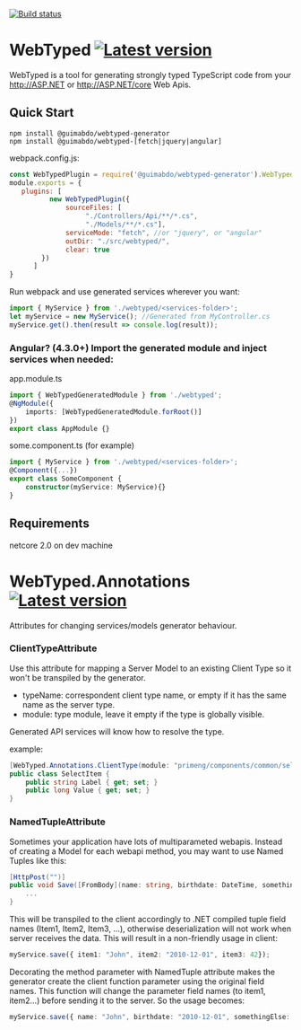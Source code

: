 [![Build status](https://ci.appveyor.com/api/projects/status/github/guimabdo/webtyped?svg=true)](https://ci.appveyor.com/project/guimabdo/webtyped)
# WebTyped [![Latest version](https://img.shields.io/npm/v/@guimabdo/webtyped-common.svg)](https://www.npmjs.com/search?q=@guimabdo/webtyped)

 WebTyped is a tool for generating strongly typed TypeScript code from your http://ASP.NET or http://ASP.NET/core Web Apis.

## Quick Start

```
npm install @guimabdo/webtyped-generator
npm install @guimabdo/webtyped-[fetch|jquery|angular]

```

webpack.config.js:

```javascript
const WebTypedPlugin = require('@guimabdo/webtyped-generator').WebTypedPlugin;
module.exports = {
   plugins: [
		  new WebTypedPlugin({
			  sourceFiles: [
				   "./Controllers/Api/**/*.cs",
				   "./Models/**/*.cs"],
			  serviceMode: "fetch", //or "jquery", or "angular"
			  outDir: "./src/webtyped/",
			  clear: true
		})
	  ]
}
```

Run webpack and use generated services wherever you want:

```typescript
import { MyService } from './webtyped/<services-folder>';
let myService = new MyService(); //Generated from MyController.cs
myService.get().then(result => console.log(result));
```

### Angular? (4.3.0+) Import the generated module and inject services when needed:

app.module.ts

```typescript
import { WebTypedGeneratedModule } from './webtyped';
@NgModule({
	imports: [WebTypedGeneratedModule.forRoot()]
})
export class AppModule {}
```

some.component.ts (for example)
```typescript
import { MyService } from './webtyped/<services-folder>';
@Component({...})
export class SomeComponent {
	constructor(myService: MyService){}
}
```

## Requirements

netcore 2.0 on dev machine

# WebTyped.Annotations [![Latest version](https://img.shields.io/nuget/v/WebTyped.Annotations.svg)](https://www.nuget.org/packages/WebTyped.Annotations/)

Attributes for changing services/models generator behaviour.

### ClientTypeAttribute

Use this attribute for mapping a Server Model to an existing Client Type so it won't be transpiled by the generator. 
- typeName: correspondent client type name, or empty if it has the same name as the server type.
- module: type module, leave it empty if the type is globally visible.

Generated API services will know how to resolve the type.

example:
```C#
[WebTyped.Annotations.ClientType(module: "primeng/components/common/selectitem")]
public class SelectItem { 
    public string Label { get; set; }
    public long Value { get; set; }
}
```

### NamedTupleAttribute

Sometimes your application have lots of multiparameted webapis. Instead of creating a Model for each webapi method, you may want to use Named Tuples like this:

```C#
[HttpPost("")]
public void Save([FromBody](name: string, birthdate: DateTime, somethingElse: number) parameters) {[
    ...
}
```

This will be transpiled to the client accordingly to .NET compiled tuple field names (Item1, Item2, Item3, ...), otherwise deserialization will not work when server receives the data. This will result in a non-friendly usage in client:

```typescript
myService.save({ item1: "John", item2: "2010-12-01", item3: 42});
```

Decorating the method parameter with NamedTuple attribute makes the generator create the client function parameter using the original field names. This function will change the parameter field names (to item1, item2...) before sending it to the server. So the usage becomes:

```typescript
myService.save({ name: "John", birthdate: "2010-12-01", somethingElse: 42});
```

